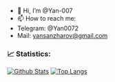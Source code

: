 - 👋 Hi, I’m @Yan-007
- 📫 How to reach me:
- Telegram: @Yan0072
- Mail: yansanzharov@gmail.com

<!---
Yan-007/Yan-007 is a ✨ special ✨ repository because its `README.md` (this file) appears on your GitHub profile.
You can click the Preview link to take a look at your changes.
--->
### 📈 Statistics:
<!-- STATS:START -->
[![Github Stats](https://github-readme-stats.vercel.app/api?username=yan-007&count_private=true&hide=contribs&show_icons=true&theme=radical)](https://github.com/yan-007)
[![Top Langs](https://github-readme-stats.vercel.app/api/top-langs/?username=yan-007&count_private=true&hide=tsql&langs_count=7&theme=radical&layout=compact)](https://github.com/yan-007)
<!-- STATS:END -->  
